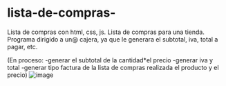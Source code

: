 # lista-de-compras-
Lista de compras con html, css, js. 
Lista de compras para una tienda. 
Programa dirigido a un@ cajera, ya que le generara el subtotal, iva, total a pagar, etc. 

(En proceso: 
 -generar el subtotal de la cantidad*el precio 
 -generar iva y total
 -generar tipo factura de la lista de compras realizada el producto y el precio) 
![image](https://user-images.githubusercontent.com/72038716/181628093-9bf0f0eb-83ec-4bd3-b7eb-e65f564f3ae3.png)
